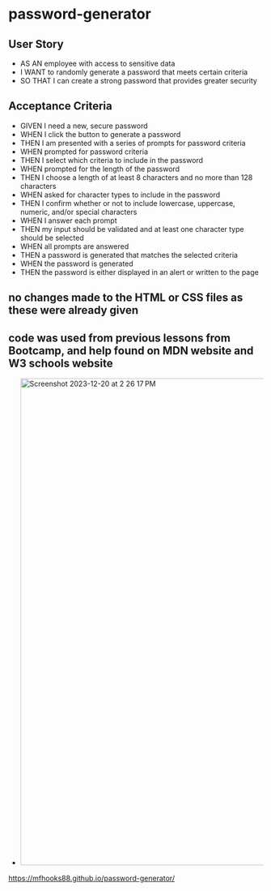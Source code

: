 # password-generator

## User Story

* AS AN employee with access to sensitive data
* I WANT to randomly generate a password that meets certain criteria
* SO THAT I can create a strong password that provides greater security

## Acceptance Criteria

* GIVEN I need a new, secure password
* WHEN I click the button to generate a password
* THEN I am presented with a series of prompts for password criteria
* WHEN prompted for password criteria
* THEN I select which criteria to include in the password
* WHEN prompted for the length of the password
* THEN I choose a length of at least 8 characters and no more than 128 characters
* WHEN asked for character types to include in the password
* THEN I confirm whether or not to include lowercase, uppercase, numeric, and/or special characters
* WHEN I answer each prompt
* THEN my input should be validated and at least one character type should be selected
* WHEN all prompts are answered
* THEN a password is generated that matches the selected criteria
* WHEN the password is generated
* THEN the password is either displayed in an alert or written to the page

## no changes made to the HTML or CSS files as these were already given

## code was used from previous lessons from Bootcamp, and help found on MDN website and W3 schools website

* <img width="961" alt="Screenshot 2023-12-20 at 2 26 17 PM" src="https://github.com/mfhooks88/password-generator/assets/152635274/3033e4ae-286c-499d-933f-089c506c32d4">

https://mfhooks88.github.io/password-generator/
